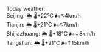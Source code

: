 Today weather:  
Beijing: 🌦   🌡️+22°C 🌬️↖4km/h  
Tianjin: 🌦   🌡️+21°C 🌬️↖7km/h  
Shijiazhuang: 🌦   🌡️+18°C 🌬️↓8km/h  
Tangshan: 🌦   🌡️+21°C 🌬️↑15km/h  
